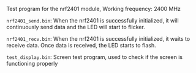 
Test program for the nrf2401 module, Working frequency: 2400 MHz


`nrf2401_send.bin`: When the nrf2401 is successfully initialized, it will continuously send data and the LED will start to flicker. 

`nrf2401_recv.bin`: When the nrf2401 is successfully initialized, it waits to receive data. Once data is received, the LED starts to flash.

`test_display.bin`: Screen test program, used to check if the screen is functioning properly